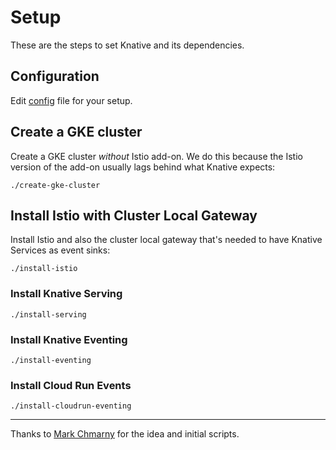 # Setup

These are the steps to set Knative and its dependencies.

## Configuration

Edit [config](config) file for your setup.

## Create a GKE cluster

Create a GKE cluster *without* Istio add-on. We do this because the Istio version of the add-on usually lags behind what Knative expects:

```shell
./create-gke-cluster
```

## Install Istio with Cluster Local Gateway

Install Istio and also the cluster local gateway that's needed to have Knative Services as event sinks:

```shell
./install-istio
```

### Install Knative Serving

```shell
./install-serving
```

### Install Knative Eventing

```shell
./install-eventing
```

### Install Cloud Run Events

```shell
./install-cloudrun-eventing
```

-------

Thanks to [Mark Chmarny](https://github.com/mchmarny) for the idea and initial scripts.